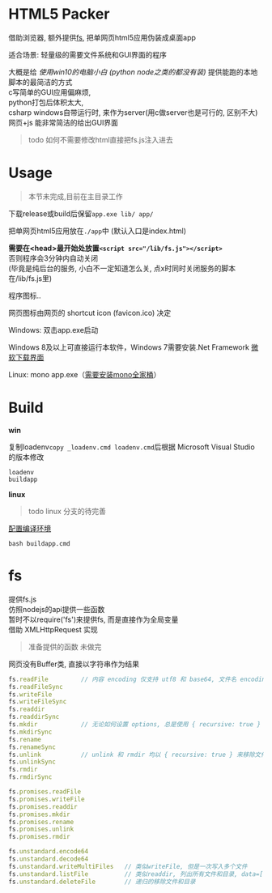 # HTML5 Packer

借助浏览器, 额外提供[fs](https://github.com/zhaouv/html5-packer/issues/1), 把单网页html5应用伪装成桌面app

适合场景: 轻量级的需要文件系统和GUI界面的程序

大概是给 _使用win10的电脑小白 (python node之类的都没有装)_ 提供能跑的本地脚本的最简洁的方式  
c写简单的GUI应用偏麻烦,  
python打包后体积太大,  
csharp windows自带运行时, 来作为server(用c做server也是可行的, 区别不大)  
网页+js 能非常简洁的给出GUI界面



> todo 如何不需要修改html直接把fs.js注入进去

# Usage

> 本节未完成,目前在主目录工作

下载release或build后保留`app.exe lib/ app/`

把单网页html5应用放在`./app`中 (默认入口是index.html)

**需要在\<head\>最开始处放置`<script src="/lib/fs.js"></script>`**  
否则程序会3分钟内自动关闭  
(毕竟是纯后台的服务, 小白不一定知道怎么关, 点x时同时关闭服务的脚本在/lib/fs.js里)  

程序图标..

网页图标由网页的 shortcut icon (favicon.ico) 决定

Windows: 双击app.exe启动 

Windows 8及以上可直接运行本软件，Windows 7需要安装.Net Framework [微软下载界面](https://dotnet.microsoft.com/download/dotnet-framework)

Linux: mono app.exe（[需要安装mono全家桶](linux_version.md)）



# Build

**win**

复制loadenv`copy _loadenv.cmd loadenv.cmd`后根据 Microsoft Visual Studio 的版本修改

```
loadenv
buildapp
```

**linux**

> todo linux 分支的待完善

[配置编译环境](linux_version.md)

```
bash buildapp.cmd
```

# fs
 
提供fs.js  
仿照nodejs的api提供一些函数  
暂时不以require('fs')来提供fs, 而是直接作为全局变量  
借助 XMLHttpRequest 实现  

> 准备提供的函数 未做完

网页没有Buffer类, 直接以字符串作为结果

```js
fs.readFile         // 内容 encoding 仅支持 utf8 和 base64, 文件名 encoding 不允许调整, 下略
fs.readFileSync
fs.writeFile
fs.writeFileSync
fs.readdir
fs.readdirSync
fs.mkdir            // 无论如何设置 options, 总是使用 { recursive: true }
fs.mkdirSync
fs.rename
fs.renameSync
fs.unlink           // unlink 和 rmdir 均以 { recursive: true } 来移除文件和目录
fs.unlinkSync
fs.rmdir
fs.rmdirSync

fs.promises.readFile
fs.promises.writeFile
fs.promises.readdir
fs.promises.mkdir
fs.promises.rename
fs.promises.unlink
fs.promises.rmdir

fs.unstandard.encode64
fs.unstandard.decode64
fs.unstandard.writeMultiFiles   // 类似writeFile, 但是一次写入多个文件
fs.unstandard.listFile          // 类似readdir, 列出所有文件和目录, data=[[files],[subdirs]]
fs.unstandard.deleteFile        // 递归的移除文件和目录
```


